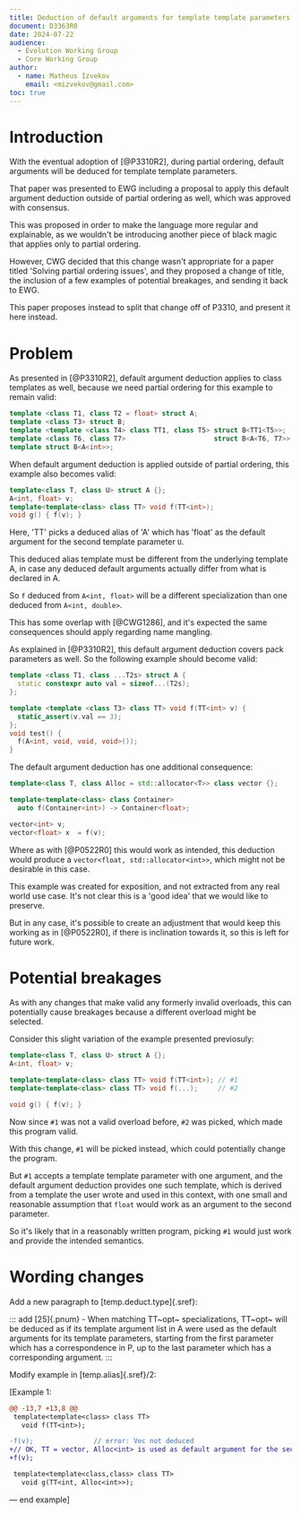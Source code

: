 ```yaml
---
title: Deduction of default arguments for template template parameters
document: D3363R0
date: 2024-07-22
audience:
  - Evolution Working Group
  - Core Working Group
author:
  - name: Matheus Izvekov
    email: <mizvekov@gmail.com>
toc: true
---
```


# Introduction

With the eventual adoption of [@P3310R2], during partial ordering,
default arguments will be deduced for template template parameters.

That paper was presented to EWG including a proposal to apply this
default argument deduction outside of partial ordering as well,
which was approved with consensus.

This was proposed in order to make the language more regular and explainable,
as we wouldn't be introducing another piece of black magic that applies only
to partial ordering.

However, CWG decided that this change wasn't appropriate for a paper titled
'Solving partial ordering issues', and they proposed a change of title,
the inclusion of a few examples of potential breakages, and sending it back
to EWG.

This paper proposes instead to split that change off of P3310, and present it
here instead.

# Problem

As presented in [@P3310R2], default argument deduction applies to class templates
as well, because we need partial ordering for this example to remain valid:

```C++
template <class T1, class T2 = float> struct A;
template <class T3> struct B;
template <template <class T4> class TT1, class T5> struct B<TT1<T5>>;      // #1
template <class T6, class T7>                      struct B<A<T6, T7>> {}; // #2
template struct B<A<int>>;
```

When default argument deduction is applied outside of partial ordering, this
example also becomes valid:
```C++
template<class T, class U> struct A {};
A<int, float> v;
template<template<class> class TT> void f(TT<int>);
void g() { f(v); }
```
Here, 'TT' picks a deduced alias of 'A' which has 'float' as the
default argument for the second template parameter `U`.

This deduced alias template must be different from the underlying template A, in case any
deduced default arguments actually differ from what is declared in A.

So `f` deduced from `A<int, float>` will be a different specialization than one deduced from `A<int, double>`.

This has some overlap with [@CWG1286], and it's expected the same consequences should apply regarding name mangling.

As explained in [@P3310R2], this default argument deduction covers pack parameters as well.
So the following example should become valid:
```C++
template <class T1, class ...T2s> struct A {
  static constexpr auto val = sizeof...(T2s);
};

template <template <class T3> class TT> void f(TT<int> v) {
  static_assert(v.val == 3);
};
void test() {
  f(A<int, void, void, void>());
}
```

The default argument deduction has one additional consequence:
```C++
template<class T, class Alloc = std::allocator<T>> class vector {};

template<template<class> class Container>
  auto f(Container<int>) -> Container<float>;

vector<int> v;
vector<float> x  = f(v);
```

Where as with [@P0522R0] this would work as intended, this deduction would
produce a `vector<float, std::allocator<int>>`, which might not be desirable
in this case.

This example was created for exposition, and not extracted from any
real world use case. It's not clear this is a 'good idea' that we would like
to preserve.

But in any case, it's possible to create an adjustment that would keep this
working as in [@P0522R0], if there is inclination towards it, so this is left
for future work.

# Potential breakages

As with any changes that make valid any formerly invalid overloads, this can
potentially cause breakages because a different overload might be selected.

Consider this slight variation of the example presented previosuly:

```C++
template<class T, class U> struct A {};
A<int, float> v;

template<template<class> class TT> void f(TT<int>); // #1
template<template<class> class TT> void f(...);     // #2

void g() { f(v); }
```

Now since `#1` was not a valid overload before, `#2` was picked, which made this
program valid.

With this change, `#1` will be picked instead, which could potentially change
the program.

But `#1` accepts a template template parameter with one argument, and the default
argument deduction provides one such template, which is derived from a template
the user wrote and used in this context, with one small and reasonable assumption
that `float` would work as an argument to the second parameter.

So it's likely that in a reasonably written program, picking `#1` would just work
and provide the intended semantics.

# Wording changes

Add a new paragraph to [temp.deduct.type]{.sref}:

::: add
[25]{.pnum} - When matching TT~opt~ specializations, TT~opt~ will be deduced
as if its template argument list in A were used as the default arguments for
its template parameters, starting from the first parameter which has a
correspondence in P, up to the last parameter which has a corresponding
argument.
:::

Modify example in [temp.alias]{.sref}/2:

\[Example 1:

```diff
@@ -13,7 +13,8 @@
 template<template<class> class TT>
   void f(TT<int>);

-f(v);               // error: Vec not deduced
+// OK, TT = vector, Alloc<int> is used as default argument for the second parameter
+f(v);

 template<template<class,class> class TT>
   void g(TT<int, Alloc<int>>);
```
— end example\]
